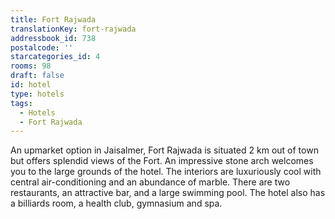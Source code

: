```yaml
---
title: Fort Rajwada
translationKey: fort-rajwada
addressbook_id: 738
postalcode: ''
starcategories_id: 4
rooms: 98
draft: false
id: hotel
type: hotels
tags:
  - Hotels
  - Fort Rajwada
---
```

An upmarket option in Jaisalmer, Fort Rajwada is situated 2 km out of town but offers splendid views of the Fort. An impressive stone arch welcomes you to the large grounds of the hotel. The interiors are luxuriously cool with central air-conditioning and an abundance of marble. There are two restaurants, an attractive bar, and a large swimming pool. The hotel also has a billiards room, a health club, gymnasium and spa.